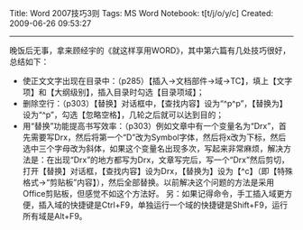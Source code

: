 Title: Word 2007技巧3则
Tags: MS Word
Notebook: t[t/j/o/y/c]
Created: 2009-06-26 09:53:27

------

晚饭后无事，拿来顾经宇的《就这样享用WORD》，其中第六篇有几处技巧很好，总结如下： 
* 使正文文字出现在目录中：（p285）【插入->文档部件->域->TC】，填上【文字项】和【大纲级别】，插入目录时勾选【目录项域】； 
* 删除空行：（p303）【替换】对话框中，【查找内容】设为“^p^p”，【替换为】设为“^p”，勾选【忽略空格】，几轮之后就可以达到目的； 
* 用“替换”功能提高书写效率：（p303）例如文章中有一个变量名为“Drx”，首先需要写Drx，然后将第一个“D”改为Symbol字体，然后将x改为下标，然后选中三个字母改为斜体，如果这个变量名出现多次，写起来非常麻烦，解决方法是：在出现“Drx”的地方都写为Drx，文章写完后，写一个“Drx”然后剪切，打开【替换】对话框，【查找内容】设为Drx，【替换为】设为【^c】（即【特殊格式->“剪贴板”内容】），然后全部替换。以前解决这个问题的方法是采用Office剪贴板，但感觉不如这个方法好。 
另：如果记得命令，手工插入域更方便，插入域的快捷键是Ctrl+F9，单独运行一个域的快捷键是Shift+F9，运行所有域是Alt+F9。